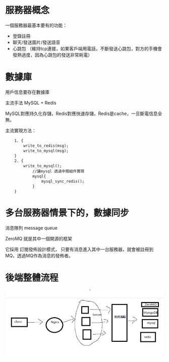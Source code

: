 # 服務器概念

一個服務器最基本要有的功能：

- 登錄註冊
- 聊天/發送圖片/發送語音 
- 心跳包 （維持tcp連接，如果客戶端用電話，不斷發送心跳包，對方的手機會發熱過度，因為心跳包的發送非常耗電）


# 數據庫

用戶信息要存在數據庫

主流手法 MySQL + Redis

MySQL對應持久化存儲，Redis對應快速存儲，Redis是cache，一旦斷電信息全無。

主流實現方法：


```
    1. {
        write_to_redis(msg);
        write_to_mysql(msg);
    }
    2. {
        write_to_mysql();
            //讓mysql 透過中間組件實現
            mysql{
                mysql_sync_redis();
            }
    }
```


# 多台服務器情景下的，數據同步

消息隊列 message queue

ZeroMQ 就是其中一個開源的框架

它採用 訂閱發佈設計模式， 只要有消息進入其中一台服務器，就會被註冊到MQ，透過MQ作為消息的發佈者。


# 後端整體流程

![alt text](./image/backend_logic.png)


